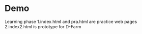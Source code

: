 # Demo
Learning phase
1.index.html and pra.html are practice web pages
2.index2.html is prototype for D-Farm
